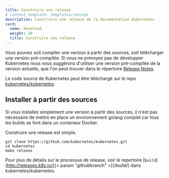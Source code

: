 ```yaml
---
title: Construire une release
# content_template: templates/concept
description: Construire une release de la documentation Kubernetes
card:
  name: download
  weight: 20
  title: Construire une release
---
```

<!-- overview -->
Vous pouvez soit compiler une version à partir des sources, soit télécharger une version pré-compilée.  Si vous ne
prévoyez pas de développer Kubernetes nous vous suggérons d'utiliser une version pré-compilée de la version actuelle,
 que l'on peut trouver dans le répertoire [Release Notes](/docs/setup/release/notes/).

Le code source de Kubernetes peut être téléchargé sur le repo [kubernetes/kubernetes](https://github.com/kubernetes/kubernetes).



<!-- body -->
## Installer à partir des sources

Si vous installez simplement une version à partir des sources, il n'est pas nécessaire de mettre en place un environnement golang complet car tous les builds se font dans un conteneur Docker.

Construire une release est simple.

```shell
git clone https://github.com/kubernetes/kubernetes.git
cd kubernetes
make release
```

Pour plus de détails sur le processus de release, voir le repertoire [`build`](http://releases.k8s.io/{{< param "githubbranch" >}}/build/) dans kubernetes/kubernetes.



